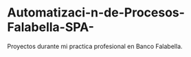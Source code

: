 # Automatizaci-n-de-Procesos-Falabella-SPA-
Proyectos durante mi practica profesional en Banco Falabella.

